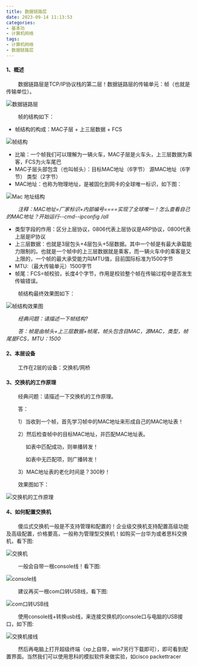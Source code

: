 ```yaml
---
title: 数据链路层
date: 2023-09-14 11:13:53
categories: 
- 基本功
- 计算机网络
tags:
- 计算机网络
- 数据链路层
---
```



#### __1、概述__

&ensp;&ensp;&ensp;&ensp; 数据链路层是TCP/IP协议栈的第二层！数据链路层的传输单元：帧（也就是传输单位）。

![数据链路层](/pic/基本功/计算机网络/数据链路层/数据链路层所处位置.webp)

&ensp;&ensp;&ensp;&ensp; 帧的结构如下：

* 帧结构的构成：MAC子层 + 上三层数据 + FCS

![帧结构](/pic/基本功/计算机网络/数据链路层/帧的结构.png)

* 比喻：一个帧我们可以理解为一辆火车，MAC子层是火车头，上三层数据为乘客，FCS为火车尾巴
* MAC子层头部包含（也叫帧头）：目标MAC地址（6字节） 源MAC地址（6字节） 类型（2字节）
* MAC地址：也称为物理地址，是被固化到网卡的全球唯一标识，如下图：

![Mac 地址结构](/pic/基本功/计算机网络/数据链路层/mac地址结构.png)

&ensp;&ensp;&ensp;&ensp; _注释：MAC地址=厂家标识+内部编号====实现了全球唯一！怎么查看自己的MAC地址？开始运行--cmd--ipconfig /all_

* 类型字段的作用：区分上层协议，0806代表上层协议是ARP协议，0800代表上层是IP协议
* 上三层数据：也就是3层包头+4层包头+5层数据。其中一个帧是有最大承载能力限制的。也就是一个帧中的上三层数据就是乘客，而一辆火车中的乘客是又上限的，一个帧的最大承受能力叫MTU值，目前国际标准为1500字节
* MTU:（最大传输单元）1500字节
* 帧尾：FCS=帧校验，长度4个字节，作用是校验整个帧在传输过程中是否发生传输错误。

&ensp;&ensp;&ensp;&ensp; 帧结构最终效果图如下：

![帧结构效果图](/pic/基本功/计算机网络/数据链路层/帧结构效果图2.png)

&ensp;&ensp;&ensp;&ensp; _经典问题：请描述一下帧结构?_

&ensp;&ensp;&ensp;&ensp; _答：帧是由帧头+上三层数据+帧尾，帧头包含目MAC，源MAC，类型，帧尾是FCS，MTU：1500_

#### __2、本层设备__

&ensp;&ensp;&ensp;&ensp; 工作在2层的设备：交换机/网桥

#### __3、交换机的工作原理__

&ensp;&ensp;&ensp;&ensp; 经典问题：请描述一下交换机的工作原理。

&ensp;&ensp;&ensp;&ensp; 答：

&ensp;&ensp;&ensp;&ensp; 1）当收到一个帧，首先学习帧中的MAC地址来形成自己的MAC地址表！

&ensp;&ensp;&ensp;&ensp; 2）然后检查帧中的目标MAC地址，并匹配MAC地址表。

&ensp;&ensp;&ensp;&ensp;&ensp;&ensp;&ensp; 如表中匹配成功，则单播转发！

&ensp;&ensp;&ensp;&ensp;&ensp;&ensp;&ensp; 如表中无匹配项，则广播转发！

&ensp;&ensp;&ensp;&ensp; 3）MAC地址表的老化时间是？300秒！

&ensp;&ensp;&ensp;&ensp; 效果图如下：

![交换机的工作原理](/pic/基本功/计算机网络/数据链路层/交换机工作原理.webp)

#### __4、如何配置交换机__

&ensp;&ensp;&ensp;&ensp; 傻瓜式交换机一般是不支持管理和配置的！企业级交换机支持配置高级功能及高级配置，价格要高，一般称为管理型交换机！如购买一台华为或者思科交换机，看下图:

![交换机](/pic/基本功/计算机网络/数据链路层/交换机.webp)

&ensp;&ensp;&ensp;&ensp; 一般会自带一根console线！看下图:

![console线](/pic/基本功/计算机网络/数据链路层/console线.webp)

&ensp;&ensp;&ensp;&ensp; 建议再买一根com口转USB线，看下图:

![com口转USB线](/pic/基本功/计算机网络/数据链路层/com口转USB线.webp)

&ensp;&ensp;&ensp;&ensp; 使用console线+转换usb线，来连接交换机的console口与电脑的USB接口，如下图:

![交换机接线](/pic/基本功/计算机网络/数据链路层/交换机接线.webp)

&ensp;&ensp;&ensp;&ensp; 然后再电脑上打开超级终端（xp上自带，win7另行下载即可），即可看到配置界面。当然我们可以使用思科的模拟软件来做实验，如cisco packettracer